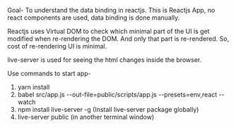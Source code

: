 Goal- To understand the data binding in reactjs.
This is Reactjs App, no react components are used, data binding is done manually.

Reactjs uses Virtual DOM to check which minimal part of the UI is get modified when re-rendering the DOM. And only that part is re-rendered. So, cost of re-rendering UI is minimal.

live-server is used for seeing the html changes inside the browser.

Use commands to start app-

1. yarn install
2. babel src/app.js --out-file=public/scripts/app.js --presets=env,react --watch
3. npm install live-server -g (Install live-server package globally)
4. live-server public (in another terminal window)
